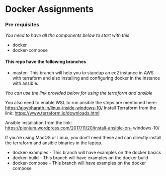 # Docker Assignments #

### Pre requisites ###

*You need to have all the components below to start with this*

- docker
- docker-compose

#### This repo have the following branches ####

- master- This branch will help you to standup an ec2 instance in AWS with terraform and also installing and configuring docker in the instance with ansible.
>
*You can use the link provided below for using the terraform and ansible*

You also need to enable WSL to run ansible the steps are mentioned here:
https://ajoybharath.in/linux-inside-windows-10/
Install Terraform from the link: https://www.terraform.io/downloads.html

Ansible installation from the link: https://plenium.wordpress.com/2017/11/20/install-ansible-on-
windows-10/

If you’re using MacOS or Linux, you don’t need these and can directly install the terraform and ansible
binaries in the laptop.
>
- docker-examples - This branch will have examples on the docker basics
- docker-build - This branch will have examples on the docker build
- docker-compose - This branch will have examples on the docker compose

